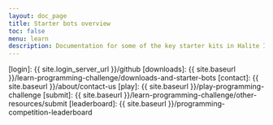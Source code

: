 ```yaml
---
layout: doc_page
title: Starter bots overview
toc: false
menu: learn
description: Documentation for some of the key starter kits in Halite II
---
```



[login]: {{ site.login_server_url }}/github
[downloads]: {{ site.baseurl }}/learn-programming-challenge/downloads-and-starter-bots
[contact]: {{ site.baseurl }}/about/contact-us
[play]: {{ site.baseurl }}/play-programming-challenge
[submit]: {{ site.baseurl }}/learn-programming-challenge/other-resources/submit
[leaderboard]: {{ site.baseurl }}/programming-competition-leaderboard
